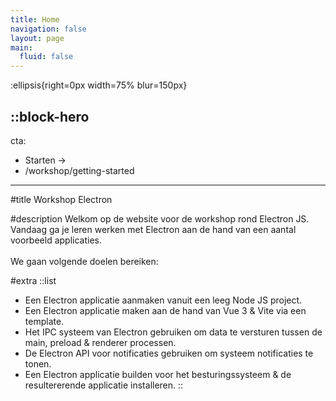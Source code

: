 ```yaml
---
title: Home
navigation: false
layout: page
main:
  fluid: false
---
```


:ellipsis{right=0px width=75% blur=150px}

::block-hero
---
cta:
  - Starten →
  - /workshop/getting-started
---

#title
Workshop Electron

#description
Welkom op de website voor de workshop rond Electron JS. Vandaag ga je leren werken met Electron aan de hand van een aantal voorbeeld applicaties.
<br> <br>
We gaan volgende doelen bereiken:

#extra
::list
- Een Electron applicatie aanmaken vanuit een leeg Node JS project.
- Een Electron applicatie maken aan de hand van Vue 3 & Vite via een template.
- Het IPC systeem van Electron gebruiken om data te versturen tussen de main, preload & renderer processen.
- De Electron API voor notificaties gebruiken om systeem notificaties te tonen.
- Een Electron applicatie builden voor het besturingssysteem & de resultererende applicatie installeren.
::
